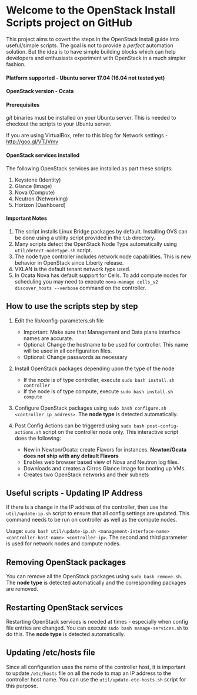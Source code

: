 
# Welcome to the OpenStack Install Scripts project on GitHub

This project aims to covert the steps in the OpenStack Install guide into useful/simple scripts. The goal is not to provide a _perfect_ automation solution. But the idea is to have simple building blocks which can help developers and enthusiasts experiment with OpenStack in a much simpler fashion.

#### Platform supported - Ubuntu server 17.04 (16.04 not tested yet)
#### OpenStack version - Ocata

#### Prerequisites ####
_git_ binaries must be installed on your Ubuntu server. This is needed to checkout the scripts to your Ubuntu server. 

If you are using VirtualBox, refer to this blog for Network settings - http://goo.gl/VTJVmv

#### OpenStack services installed ####
The following OpenStack services are installed as part these scripts:

1. Keystone (Identity)
2. Glance (Image)
3. Nova (Compute)
4. Neutron (Networking)
5. Horizon (Dashboard)

#### Important Notes ####
1. The script installs Linux Bridge packages by default. Installing OVS can be done using a utility script provided in the `lib` directory.
2. Many scripts detect the OpenStack Node Type automatically using `util/detect-nodetype.sh` script.
3. The node type controller includes network node capabilities. This is new behavior in OpenStack since Liberty release.
4. VXLAN is the default tenant network type used.
5. In Ocata Nova has default support for Cells. To add compute nodes for scheduling you may need to execute `nova-manage cells_v2 discover_hosts --verbose` command on the controller.

## How to use the scripts step by step ##

1. Edit the lib/config-parameters.sh file
   - Important: Make sure that Management and Data plane interface names are accurate. 
   - Optional: Change the hostname to be used for controller. This name will be used in all configuration files. 
   - Optional: Change passwords as necessary 

2. Install OpenStack packages depending upon the type of the node
   - If the node is of type controller, execute `sudo bash install.sh controller`
   - If the node is of type compute, execute `sudo bash install.sh compute`

3. Configure OpenStack packages using `sudo bash configure.sh <controller_ip_address>`. The **node type** is detected automatically.

4. Post Config Actions can be triggered using `sudo bash post-config-actions.sh` script on the controller node only. This interactive script does the following:
   - New in Newton/Ocata: create Flavors for instances. **Newton/Ocata does not ship with any default Flavors**
   - Enables web browser based view of Nova and Neutron log files.
   - Downloads and creates a Cirros Glance Image for booting up VMs.
   - Creates two OpenStack networks and their subnets


## Useful scripts - Updating IP Address ##

If there is a change in the IP address of the controller, then use the `util/update-ip.sh` script to ensure that all config settings are updated. This command needs to be run on controller as well as the compute nodes.

Usage: `sudo bash util/update-ip.sh <management-interface-name> <controller-host-name> <controller-ip>`. 
The second and third parameter is used for network nodes and compute nodes.

## Removing OpenStack packages ##

You can remove all the OpenStack packages using `sudo bash remove.sh`. The **node type** is detected automatically and the corresponding packages are removed.

## Restarting OpenStack services ##

Restarting OpenStack services is needed at times - especially when config file entries are changed. You can execute `sudo bash manage-services.sh` to do this. The **node type** is detected automatically.

## Updating /etc/hosts file ##

Since all configuration uses the name of the controller host, it is important to update `/etc/hosts` file on all the node to map an IP address to the controller host name. You can use the `util/update-etc-hosts.sh` script for this purpose.


